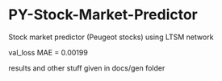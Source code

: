 # PY-Stock-Market-Predictor
Stock market predictor (Peugeot stocks) using LTSM network

val_loss MAE = 0.00199

results and other stuff given in docs/gen folder

